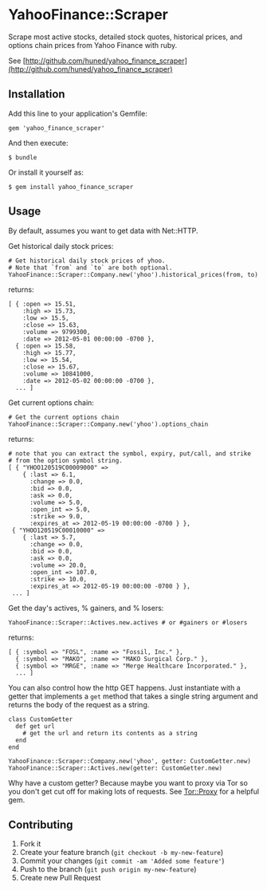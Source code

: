 # YahooFinance::Scraper

Scrape most active stocks, detailed stock quotes, historical prices, and
options chain prices from Yahoo Finance with ruby.

See [http://github.com/huned/yahoo_finance_scraper](http://github.com/huned/yahoo_finance_scraper)

## Installation

Add this line to your application's Gemfile:

    gem 'yahoo_finance_scraper'

And then execute:

    $ bundle

Or install it yourself as:

    $ gem install yahoo_finance_scraper

## Usage

By default, assumes you want to get data with Net::HTTP.

Get historical daily stock prices:

    # Get historical daily stock prices of yhoo.
    # Note that `from` and `to` are both optional.
    YahooFinance::Scraper::Company.new('yhoo').historical_prices(from, to)

returns:

    [ { :open => 15.51,
        :high => 15.73,
        :low => 15.5,
        :close => 15.63,
        :volume => 9799300,
        :date => 2012-05-01 00:00:00 -0700 },
      { :open => 15.58,
        :high => 15.77,
        :low => 15.54,
        :close => 15.67,
        :volume => 10841000,
        :date => 2012-05-02 00:00:00 -0700 },
      ... ]

Get current options chain:

    # Get the current options chain
    YahooFinance::Scraper::Company.new('yhoo').options_chain

returns:

    # note that you can extract the symbol, expiry, put/call, and strike
    # from the option symbol string.
    [ { "YHOO120519C00009000" =>
        { :last => 6.1,
          :change => 0.0,
          :bid => 0.0,
          :ask => 0.0,
          :volume => 5.0,
          :open_int => 5.0,
          :strike => 9.0,
          :expires_at => 2012-05-19 00:00:00 -0700 } },
     { "YHOO120519C00010000" =>
        { :last => 5.7,
          :change => 0.0,
          :bid => 0.0,
          :ask => 0.0,
          :volume => 20.0,
          :open_int => 107.0,
          :strike => 10.0,
          :expires_at => 2012-05-19 00:00:00 -0700 } },
     ... ]

Get the day's actives, % gainers, and % losers:

    YahooFinance::Scraper::Actives.new.actives # or #gainers or #losers

returns:

    [ { :symbol => "FOSL", :name => "Fossil, Inc." },
      { :symbol => "MAKO", :name => "MAKO Surgical Corp." },
      { :symbol => "MRGE", :name => "Merge Healthcare Incorporated." },
      ... ]

You can also control how the http GET happens. Just instantiate with a
getter that implements a `get` method that takes a single string argument
and returns the body of the request as a string.

    class CustomGetter
      def get url
        # get the url and return its contents as a string
      end
    end

    YahooFinance::Scraper::Company.new('yhoo', getter: CustomGetter.new)
    YahooFinance::Scraper::Actives.new(getter: CustomGetter.new)

Why have a custom getter? Because maybe you want to proxy via Tor so you
don't get cut off for making lots of requests. See
[Tor::Proxy](http://github.com/huned/tor_proxy) for a helpful gem.

## Contributing

1. Fork it
2. Create your feature branch (`git checkout -b my-new-feature`)
3. Commit your changes (`git commit -am 'Added some feature'`)
4. Push to the branch (`git push origin my-new-feature`)
5. Create new Pull Request
